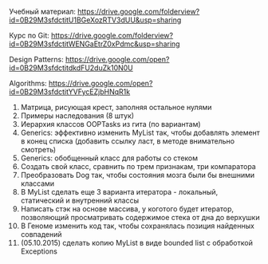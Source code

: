Учебный материал: https://drive.google.com/folderview?id=0B29M3sfdctitU1BGeXozRTV3dUU&usp=sharing


Курс по Git:  https://drive.google.com/folderview?id=0B29M3sfdctitWENGaEtrZ0xPdmc&usp=sharing

Design Patterns: https://drive.google.com/open?id=0B29M3sfdctitdkdFU2duZk10N0U

Algorithms: https://drive.google.com/open?id=0B29M3sfdctitYVFycEZjbHNqR1k


1) Матрица, рисующая крест, заполняя остальное нулями
2) Примеры наследования (8 штук)
3) Иерархия классов OOPTasks из гита (по вариантам)
4) Generics: эффективно изменить MyList так, чтобы добавлять элемент в конец списка (добавить ссылку ласт, в методе внимательно смотреть)
5) Generics: обобщенный класс для работы со стеком
6) Создать свой класс, сравнить по трем признакам, три компаратора
7) Преобразовать Dog так, чтобы состояния мозга были бы внешними классами
8) В MyList сделать еще 3 варианта итератора - локальный, статический и внутренний классы
9) Написать стэк на основе массива, у коготого будет итератор, позволяющий просматривать содержимое стека от дна до верхушки
10) В Геноме изменить код так, чтобы сохранялась позиция найденных совпадений
11) (05.10.2015) сделать копию MyList в виде bounded list с обработкой Exceptions
